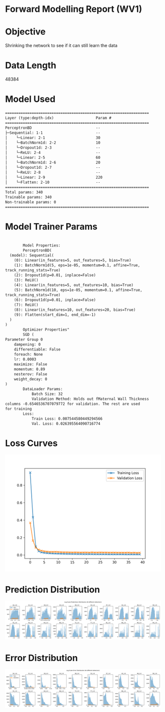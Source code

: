 
Forward Modelling Report (WV1)
==============================

# Objective


Shrinking the network to see if it can still learn the data  

# Data Length


48384  

# Model Used


```
=================================================================
Layer (type:depth-idx)                   Param #
=================================================================
PerceptronBD                             --
├─Sequential: 1-1                        --
│    └─Linear: 2-1                       30
│    └─BatchNorm1d: 2-2                  10
│    └─Dropout1d: 2-3                    --
│    └─ReLU: 2-4                         --
│    └─Linear: 2-5                       60
│    └─BatchNorm1d: 2-6                  20
│    └─Dropout1d: 2-7                    --
│    └─ReLU: 2-8                         --
│    └─Linear: 2-9                       220
│    └─Flatten: 2-10                     --
=================================================================
Total params: 340
Trainable params: 340
Non-trainable params: 0
=================================================================
```  

# Model Trainer Params


```

        Model Properties:
        PerceptronBD(
  (model): Sequential(
    (0): Linear(in_features=5, out_features=5, bias=True)
    (1): BatchNorm1d(5, eps=1e-05, momentum=0.1, affine=True, track_running_stats=True)
    (2): Dropout1d(p=0.01, inplace=False)
    (3): ReLU()
    (4): Linear(in_features=5, out_features=10, bias=True)
    (5): BatchNorm1d(10, eps=1e-05, momentum=0.1, affine=True, track_running_stats=True)
    (6): Dropout1d(p=0.01, inplace=False)
    (7): ReLU()
    (8): Linear(in_features=10, out_features=20, bias=True)
    (9): Flatten(start_dim=1, end_dim=-1)
  )
)
        Optimizer Properties"
        SGD (
Parameter Group 0
    dampening: 0
    differentiable: False
    foreach: None
    lr: 0.0003
    maximize: False
    momentum: 0.89
    nesterov: False
    weight_decay: 0
)
        DataLoader Params: 
            Batch Size: 32
            Validation Method: Holds out fMaternal Wall Thickness columns -0.6546536707079772 for validation. The rest are used             for training
        Loss:
            Train Loss: 0.007544580449294566
            Val. Loss: 0.026395564090716774
```  

# Loss Curves
  
  
![Loss Curves](figures/report4_4.png)  

# Prediction Distribution
  
  
![Prediction Distribution](figures/report4_5.png)  

# Error Distribution
  
  
![Error Distribution](figures/report4_6.png)  
